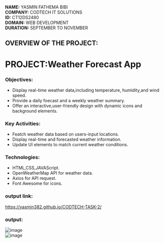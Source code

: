 **NAME:** YASMIN FATHEMA BIBI    
**COMPANY:** CODTECH IT SOLUTIONS    
**ID:** CT12DS2480    
**DOMAIN:** WEB DEVELOPMENT    
**DURATION:** SEPTEMBER TO NOVEMBER    

## OVERVIEW OF THE PROJECT:  
# PROJECT:Weather Forecast App 
### Objectives:  
* Display real-time weather data,including temperature, humidity,and wind speed.
* Provide a daily foecast and a weekly weather summary.
* Offer an interactive,user-friendly design with dynamic icons and background elements.
### Key Activities:
* Featch weather data based on users-input locations.
* Display real-time and forecasted weather information.
* Update UI elements to match current weather conditions.
### Technologies:
* HTML,CSS,JAVAScript.  
* OpenWeatherMap API for weather data.  
* Axios for API request.  
* Font Awesome for icons.    
### output link:    
 https://yasmin382.github.io/CODTECH-TASK-2/  
 ### output:  
 ![image](https://github.com/user-attachments/assets/30041fe4-c7e3-477f-a2dd-43918c67f208)  
 ![image](https://github.com/user-attachments/assets/eb1ed014-27cd-4487-9ba0-b089cb9e84a5)

